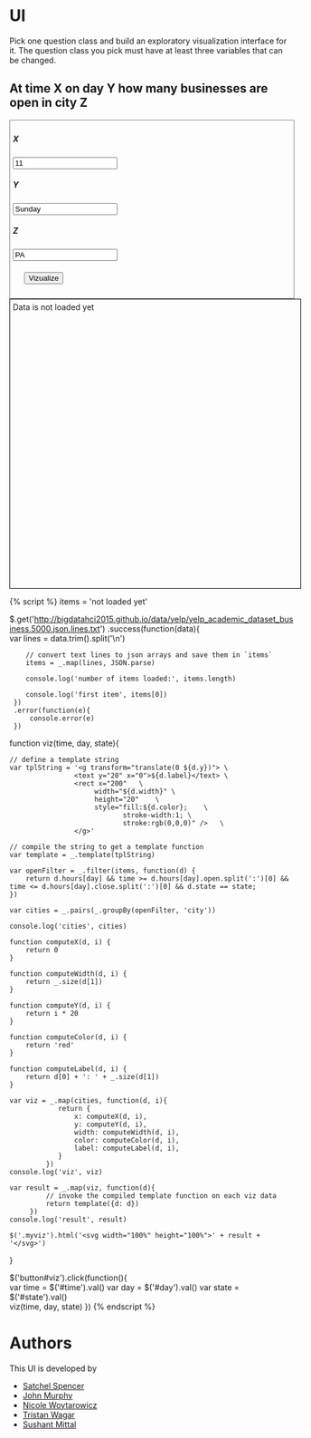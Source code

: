 # UI

Pick one question class and build an exploratory visualization interface for it.
The question class you pick must have at least three variables that can be changed.

## At time X on day Y how many businesses are open in city Z


<div style="border:1px grey solid; padding:5px;">
    <div><h5>X</h5>
        <input id="time" type="text" value="11"/>
    </div>
    <div><h5>Y</h5>
        <input id="day" type="text" value="Sunday"/>
    </div>
    <div><h5>Z</h5>
        <input id="state" type="text" value="PA"/>
    </div>    
    <div style="margin:20px;">
        <button id="viz">Vizualize</button>
    </div>
</div>

<div class="myviz" style="width:100%; height:500px; border: 1px black solid; padding: 5px;">
Data is not loaded yet
</div>

{% script %}
items = 'not loaded yet'

$.get('http://bigdatahci2015.github.io/data/yelp/yelp_academic_dataset_business.5000.json.lines.txt')
    .success(function(data){        
        var lines = data.trim().split('\n')

        // convert text lines to json arrays and save them in `items`
        items = _.map(lines, JSON.parse)

        console.log('number of items loaded:', items.length)

        console.log('first item', items[0])
     })
     .error(function(e){
         console.error(e)
     })

function viz(time, day, state){    

    // define a template string
    var tplString = '<g transform="translate(0 ${d.y})"> \
                    <text y="20" x="0">${d.label}</text> \
                    <rect x="200"   \
                         width="${d.width}" \
                         height="20"    \
                         style="fill:${d.color};    \
                                stroke-width:1; \
                                stroke:rgb(0,0,0)" />   \
                    </g>'

    // compile the string to get a template function
    var template = _.template(tplString)

    var openFilter = _.filter(items, function(d) {
        return d.hours[day] && time >= d.hours[day].open.split(':')[0] && time <= d.hours[day].close.split(':')[0] && d.state == state;
    })

    var cities = _.pairs(_.groupBy(openFilter, 'city'))

    console.log('cities', cities)
    
    function computeX(d, i) {
        return 0
    }

    function computeWidth(d, i) {        
        return _.size(d[1])
    }

    function computeY(d, i) {
        return i * 20
    }

    function computeColor(d, i) {
        return 'red'
    }

    function computeLabel(d, i) {
        return d[0] + ': ' + _.size(d[1])
    }

    var viz = _.map(cities, function(d, i){                
                return {
                    x: computeX(d, i),
                    y: computeY(d, i),
                    width: computeWidth(d, i),
                    color: computeColor(d, i),
                    label: computeLabel(d, i),
                }
             })
    console.log('viz', viz)

    var result = _.map(viz, function(d){
             // invoke the compiled template function on each viz data
             return template({d: d})
         })
    console.log('result', result)

    $('.myviz').html('<svg width="100%" height="100%">' + result + '</svg>')
}

$('button#viz').click(function(){    
    var time = $('#time').val()
    var day = $('#day').val()
    var state = $('#state').val()    
    viz(time, day, state)
})
{% endscript %}

# Authors

This UI is developed by
* [Satchel Spencer](https://github.com/satchelspencer)
* [John Murphy](https://github.com/johnmurph27)
* [Nicole Woytarowicz](https://github.com/nicolele)
* [Tristan Wagar](https://github.com/twagar95)
* [Sushant Mittal](https://github.com/sumi6109)